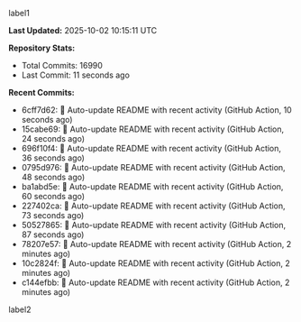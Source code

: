 
label1 
<!-- ACTIVITY_START -->
**Last Updated:** 2025-10-02 10:15:11 UTC

**Repository Stats:**
- Total Commits: 16990
- Last Commit: 11 seconds ago

**Recent Commits:**
- 6cff7d62: 🤖 Auto-update README with recent activity (GitHub Action, 10 seconds ago)
- 15cabe69: 🤖 Auto-update README with recent activity (GitHub Action, 24 seconds ago)
- 696f10f4: 🤖 Auto-update README with recent activity (GitHub Action, 36 seconds ago)
- 0795d976: 🤖 Auto-update README with recent activity (GitHub Action, 48 seconds ago)
- ba1abd5e: 🤖 Auto-update README with recent activity (GitHub Action, 60 seconds ago)
- 227402ca: 🤖 Auto-update README with recent activity (GitHub Action, 73 seconds ago)
- 50527865: 🤖 Auto-update README with recent activity (GitHub Action, 87 seconds ago)
- 78207e57: 🤖 Auto-update README with recent activity (GitHub Action, 2 minutes ago)
- 10c2824f: 🤖 Auto-update README with recent activity (GitHub Action, 2 minutes ago)
- c144efbb: 🤖 Auto-update README with recent activity (GitHub Action, 2 minutes ago)
<!-- ACTIVITY_END -->

label2
